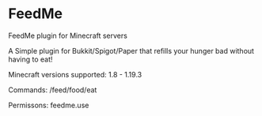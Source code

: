 # FeedMe
FeedMe plugin for Minecraft servers

A Simple plugin for Bukkit/Spigot/Paper that refills your hunger bad without having to eat!

Minecraft versions supported: 1.8 - 1.19.3

Commands: /feed/food/eat

Permissons: feedme.use

